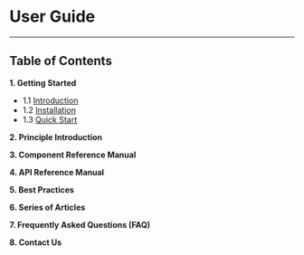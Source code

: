 # User Guide
************************************************
## Table of Contents

**1. Getting Started**
* 1.1 [Introduction](1_1_Introduction.md)
* 1.2 [Installation](1_2_Installation.md)
* 1.3 [Quick Start](1_3_Quick_Start.md)

**2. Principle Introduction**

**3. Component Reference Manual**

**4. API Reference Manual**

**5. Best Practices**

**6. Series of Articles**

**7. Frequently Asked Questions (FAQ)**

**8. Contact Us**
